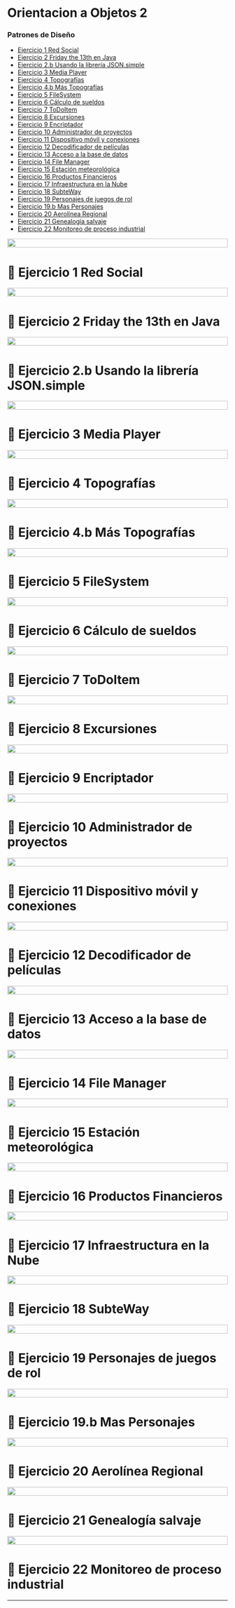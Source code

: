 # Orientacion a Objetos 2

### Patrones de Diseño

- [Ejercicio 1 Red Social](#📝-ejercicio-1-red-social)
- [Ejercicio 2 Friday the 13th en Java](#📝-ejercicio-2-friday-the-13th-en-java)
- [Ejercicio 2.b Usando la librería JSON.simple](#📝-ejercicio-2b-usando-la-librería-jsonsimple)
- [Ejercicio 3 Media Player](#📝-ejercicio-3-media-player)
- [Ejercicio 4 Topografías](#📝-ejercicio-4-topografías)
- [Ejercicio 4.b Más Topografías](#📝-ejercicio-4b-más-topografías)
- [Ejercicio 5 FileSystem](#📝-ejercicio-5-filesystem)
- [Ejercicio 6 Cálculo de sueldos](#📝-ejercicio-6-cálculo-de-sueldos)
- [Ejercicio 7 ToDoItem](#📝-ejercicio-7-todoitem)
- [Ejercicio 8 Excursiones](#📝-ejercicio-8-excursiones)
- [Ejercicio 9 Encriptador](#📝-ejercicio-9-encriptador)
- [Ejercicio 10 Administrador de proyectos](#📝-ejercicio-10-administrador-de-proyectos)
- [Ejercicio 11 Dispositivo móvil y conexiones](#📝-ejercicio-11-dispositivo-móvil-y-conexiones)
- [Ejercicio 12 Decodificador de películas](#📝-ejercicio-12-decodificador-de-películas)
- [Ejercicio 13 Acceso a la base de datos](#📝-ejercicio-13-acceso-a-la-base-de-datos)
- [Ejercicio 14 File Manager](#📝-ejercicio-14-file-manager)
- [Ejercicio 15 Estación meteorológica](#📝-ejercicio-15-estación-meteorológica)
- [Ejercicio 16 Productos Financieros](#📝-ejercicio-16-productos-financieros)
- [Ejercicio 17 Infraestructura en la Nube](#📝-ejercicio-17-infraestructura-en-la-nube)
- [Ejercicio 18 SubteWay](#📝-ejercicio-18-subteway)
- [Ejercicio 19 Personajes de juegos de rol](#📝-ejercicio-19-personajes-de-juegos-de-rol)
- [Ejercicio 19.b Mas Personajes](#📝-ejercicio-19b-mas-personajes)
- [Ejercicio 20 Aerolínea Regional](#📝-ejercicio-20-aerolínea-regional)
- [Ejercicio 21 Genealogía salvaje](#📝-ejercicio-21-genealogía-salvaje)
- [Ejercicio 22 Monitoreo de proceso industrial](#📝-ejercicio-22-monitoreo-de-proceso-industrial)

<img src= 'https://i.gifer.com/origin/8c/8cd3f1898255c045143e1da97fbabf10_w200.gif' height="20" width="100%">

# 📝 Ejercicio 1 Red Social

<img src= 'https://i.gifer.com/origin/8c/8cd3f1898255c045143e1da97fbabf10_w200.gif' height="20" width="100%">

# 📝 Ejercicio 2 Friday the 13th en Java

<img src= 'https://i.gifer.com/origin/8c/8cd3f1898255c045143e1da97fbabf10_w200.gif' height="20" width="100%">

# 📝 Ejercicio 2.b Usando la librería JSON.simple

<img src= 'https://i.gifer.com/origin/8c/8cd3f1898255c045143e1da97fbabf10_w200.gif' height="20" width="100%">

# 📝 Ejercicio 3 Media Player

<img src= 'https://i.gifer.com/origin/8c/8cd3f1898255c045143e1da97fbabf10_w200.gif' height="20" width="100%">

# 📝 Ejercicio 4 Topografías

<img src= 'https://i.gifer.com/origin/8c/8cd3f1898255c045143e1da97fbabf10_w200.gif' height="20" width="100%">

# 📝 Ejercicio 4.b Más Topografías

<img src= 'https://i.gifer.com/origin/8c/8cd3f1898255c045143e1da97fbabf10_w200.gif' height="20" width="100%">

# 📝 Ejercicio 5 FileSystem

<img src= 'https://i.gifer.com/origin/8c/8cd3f1898255c045143e1da97fbabf10_w200.gif' height="20" width="100%">

# 📝 Ejercicio 6 Cálculo de sueldos

<img src= 'https://i.gifer.com/origin/8c/8cd3f1898255c045143e1da97fbabf10_w200.gif' height="20" width="100%">

# 📝 Ejercicio 7 ToDoItem

<img src= 'https://i.gifer.com/origin/8c/8cd3f1898255c045143e1da97fbabf10_w200.gif' height="20" width="100%">

# 📝 Ejercicio 8 Excursiones

<img src= 'https://i.gifer.com/origin/8c/8cd3f1898255c045143e1da97fbabf10_w200.gif' height="20" width="100%">

# 📝 Ejercicio 9 Encriptador

<img src= 'https://i.gifer.com/origin/8c/8cd3f1898255c045143e1da97fbabf10_w200.gif' height="20" width="100%">

# 📝 Ejercicio 10 Administrador de proyectos

<img src= 'https://i.gifer.com/origin/8c/8cd3f1898255c045143e1da97fbabf10_w200.gif' height="20" width="100%">

# 📝 Ejercicio 11 Dispositivo móvil y conexiones

<img src= 'https://i.gifer.com/origin/8c/8cd3f1898255c045143e1da97fbabf10_w200.gif' height="20" width="100%">

# 📝 Ejercicio 12 Decodificador de películas

<img src= 'https://i.gifer.com/origin/8c/8cd3f1898255c045143e1da97fbabf10_w200.gif' height="20" width="100%">

# 📝 Ejercicio 13 Acceso a la base de datos

<img src= 'https://i.gifer.com/origin/8c/8cd3f1898255c045143e1da97fbabf10_w200.gif' height="20" width="100%">

# 📝 Ejercicio 14 File Manager

<img src= 'https://i.gifer.com/origin/8c/8cd3f1898255c045143e1da97fbabf10_w200.gif' height="20" width="100%">

# 📝 Ejercicio 15 Estación meteorológica

<img src= 'https://i.gifer.com/origin/8c/8cd3f1898255c045143e1da97fbabf10_w200.gif' height="20" width="100%">

# 📝 Ejercicio 16 Productos Financieros

<img src= 'https://i.gifer.com/origin/8c/8cd3f1898255c045143e1da97fbabf10_w200.gif' height="20" width="100%">

# 📝 Ejercicio 17 Infraestructura en la Nube

<img src= 'https://i.gifer.com/origin/8c/8cd3f1898255c045143e1da97fbabf10_w200.gif' height="20" width="100%">

# 📝 Ejercicio 18 SubteWay

<img src= 'https://i.gifer.com/origin/8c/8cd3f1898255c045143e1da97fbabf10_w200.gif' height="20" width="100%">

# 📝 Ejercicio 19 Personajes de juegos de rol

<img src= 'https://i.gifer.com/origin/8c/8cd3f1898255c045143e1da97fbabf10_w200.gif' height="20" width="100%">

# 📝 Ejercicio 19.b Mas Personajes

<img src= 'https://i.gifer.com/origin/8c/8cd3f1898255c045143e1da97fbabf10_w200.gif' height="20" width="100%">

# 📝 Ejercicio 20 Aerolínea Regional

<img src= 'https://i.gifer.com/origin/8c/8cd3f1898255c045143e1da97fbabf10_w200.gif' height="20" width="100%">

# 📝 Ejercicio 21 Genealogía salvaje

<img src= 'https://i.gifer.com/origin/8c/8cd3f1898255c045143e1da97fbabf10_w200.gif' height="20" width="100%">

# 📝 Ejercicio 22 Monitoreo de proceso industrial

---
